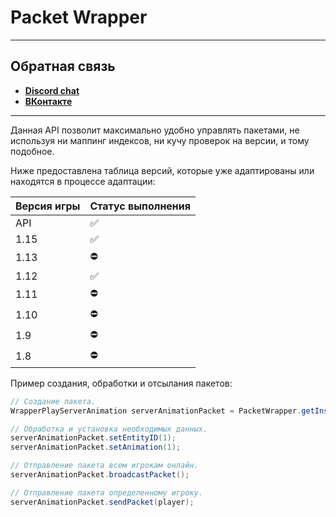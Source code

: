 # Packet Wrapper
***
## Обратная связь
* **[Discord chat](https://discord.gg/GmT9pUy8af)**
* **[ВКонтакте](https://vk.com/itzstonlex)**

***
Данная API позволит максимально удобно управлять пакетами, не используя ни маппинг индексов, ни кучу проверок на версии, и тому подобное.

Ниже предоставлена таблица версий, которые уже адаптированы или находятся в процессе адаптации:

| Версия игры | Статус выполнения |
|------------|-------------------|
| API        | ✅                 |
| 1.15       | ✅                 |
| 1.13       | ⛔                 |
| 1.12       | ✅                 |
| 1.11       | ⛔                 |
| 1.10       | ⛔                 |
| 1.9        | ⛔                 |
| 1.8        | ⛔                 |


Пример создания, обработки и отсылания пакетов:

```java
// Создание пакета.
WrapperPlayServerAnimation serverAnimationPacket = PacketWrapper.getInstance().createPlayServerAnimation();

// Обработка и установка необходимых данных.
serverAnimationPacket.setEntityID(1);
serverAnimationPacket.setAnimation(1);

// Отправление пакета всем игрокам онлайн.
serverAnimationPacket.broadcastPacket();

// Отправление пакета определенному игроку.
serverAnimationPacket.sendPacket(player);
```